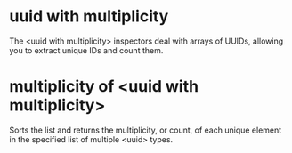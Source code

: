 # uuid with multiplicity

The &lt;uuid with multiplicity&gt; inspectors deal with arrays of UUIDs, allowing you to extract unique IDs and count them.

# multiplicity of &lt;uuid with multiplicity&gt;

Sorts the list and returns the multiplicity, or count, of each unique element in the specified list of multiple &lt;uuid&gt; types.

